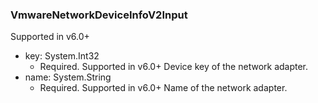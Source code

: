### VmwareNetworkDeviceInfoV2Input
Supported in v6.0+

- key: System.Int32
  - Required. Supported in v6.0+
Device key of the network adapter.
- name: System.String
  - Required. Supported in v6.0+
Name of the network adapter.
